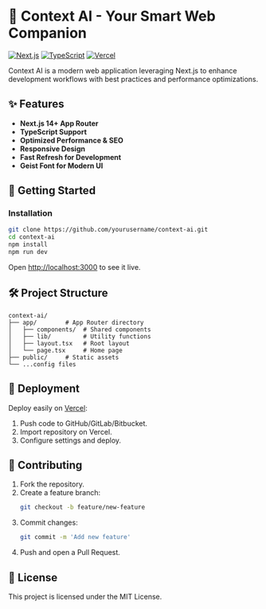 # 🚀 Context AI - Your Smart Web Companion

[![Next.js](https://img.shields.io/badge/Next.js-13+-000000?style=for-the-badge&logo=next.js&logoColor=white)](https://nextjs.org/)
[![TypeScript](https://img.shields.io/badge/TypeScript-4.9+-3178C6?style=for-the-badge&logo=typescript&logoColor=white)](https://www.typescriptlang.org/)
[![Vercel](https://img.shields.io/badge/Vercel-Ready-000000?style=for-the-badge&logo=vercel&logoColor=white)](https://vercel.com/)

Context AI is a modern web application leveraging Next.js to enhance development workflows with best practices and performance optimizations.

## ✨ Features

- **Next.js 14+ App Router**
- **TypeScript Support**
- **Optimized Performance & SEO**
- **Responsive Design**
- **Fast Refresh for Development**
- **Geist Font for Modern UI**

## 🚀 Getting Started

### Installation

```bash
git clone https://github.com/yourusername/context-ai.git
cd context-ai
npm install
npm run dev
```

Open [http://localhost:3000](http://localhost:3000) to see it live.

## 🛠️ Project Structure

```
context-ai/
├── app/        # App Router directory
│   ├── components/  # Shared components
│   ├── lib/         # Utility functions
│   ├── layout.tsx   # Root layout
│   └── page.tsx     # Home page
├── public/     # Static assets
└── ...config files
```

## 🚢 Deployment

Deploy easily on [Vercel](https://vercel.com/):
1. Push code to GitHub/GitLab/Bitbucket.
2. Import repository on Vercel.
3. Configure settings and deploy.

## 🤝 Contributing

1. Fork the repository.
2. Create a feature branch:
   ```bash
   git checkout -b feature/new-feature
   ```
3. Commit changes:
   ```bash
   git commit -m 'Add new feature'
   ```
4. Push and open a Pull Request.

## 📄 License

This project is licensed under the MIT License.
